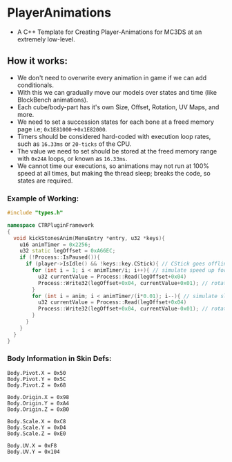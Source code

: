# PlayerAnimations
- A C++ Template for Creating Player-Animations for MC3DS at an extremely low-level.

## How it works:
- We don't need to overwrite every animation in game if we can add conditionals.
- With this we can gradually move our models over states and time (like BlockBench animations).
- Each cube/body-part has it's own Size, Offset, Rotation, UV Maps, and more.
- We need to set a succession states for each bone at a freed memory page i.e; `0x1E81000`->`0x1E82000`.
- Timers should be considered hard-coded with execution loop rates, such as `16.33ms` or `20-ticks` of the CPU.
- The value we need to set should be stored at the freed memory range with `0x24A` loops, or known as `16.33ms`.
- We cannot time our executions, so animations may not run at 100% speed at all times, but making the thread sleep; breaks the code, so states are required.
### Example of Working:
```cpp
#include "types.h"

namespace CTRPluginFramework
{
  void kickStonesAnim(MenuEntry *entry, u32 *keys){
    u16 animTimer = 0x2256;
    u32 static legOffset = 0xA66EC;
    if (!Process::IsPaused()){
      if (player->IsIdle() && !keys::key.CStick){ // CStick goes offline if player goes offline for ~5min
        for (int i = 1; i < animTimer/i; i++){ // simulate speed up for kicking up
          u32 currentValue = Process::Read(legOffset+0x04)
          Process::Write32(legOffset+0x04, currentValue+0x01); // rotation offset on axis.z
        }
        for (int i = anim; i < animTimer/(i*0.01); i--){ // simulate slow down up for bringing back down
          u32 currentValue = Process::Read(legOffset+0x04)
          Process::Write32(legOffset+0x04, currentValue-0x01); // rotation offset on axis.z
        }
      }
    }
  }
}
```
### Body Information in Skin Defs:
```
Body.Pivot.X = 0x50
Body.Pivot.Y = 0x5C
Body.Pivot.Z = 0x68

Body.Origin.X = 0x98
Body.Origin.Y = 0xA4
Body.Origin.Z = 0xB0

Body.Scale.X = 0xC8
Body.Scale.Y = 0xD4
Body.Scale.Z = 0xE0

Body.UV.X = 0xF8
Body.UV.Y = 0x104
````
